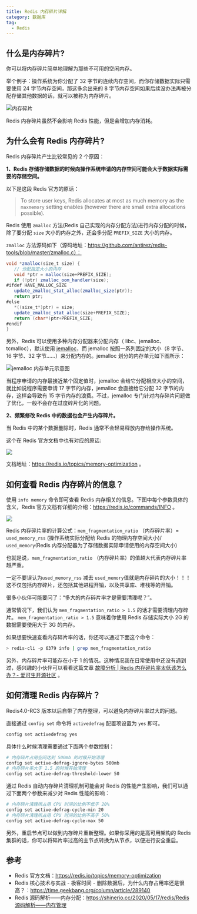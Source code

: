 ```yaml
---
title: Redis 内存碎片详解
category: 数据库
tag:
  - Redis
---
```


## 什么是内存碎片?

你可以将内存碎片简单地理解为那些不可用的空闲内存。

举个例子：操作系统为你分配了 32 字节的连续内存空间，而你存储数据实际只需要使用 24 字节内存空间，那这多余出来的 8 字节内存空间如果后续没办法再被分配存储其他数据的话，就可以被称为内存碎片。

![内存碎片](https://oss.javaguide.cn/github/javaguide/memory-fragmentation.png)

Redis 内存碎片虽然不会影响 Redis 性能，但是会增加内存消耗。

## 为什么会有 Redis 内存碎片?

Redis 内存碎片产生比较常见的 2 个原因：

**1、Redis 存储存储数据的时候向操作系统申请的内存空间可能会大于数据实际需要的存储空间。**

以下是这段 Redis 官方的原话：

> To store user keys, Redis allocates at most as much memory as the `maxmemory` setting enables (however there are small extra allocations possible).

Redis 使用 `zmalloc` 方法(Redis 自己实现的内存分配方法)进行内存分配的时候，除了要分配 `size` 大小的内存之外，还会多分配 `PREFIX_SIZE` 大小的内存。

`zmalloc` 方法源码如下（源码地址：https://github.com/antirez/redis-tools/blob/master/zmalloc.c）：

```java
void *zmalloc(size_t size) {
   // 分配指定大小的内存
   void *ptr = malloc(size+PREFIX_SIZE);
   if (!ptr) zmalloc_oom_handler(size);
#ifdef HAVE_MALLOC_SIZE
   update_zmalloc_stat_alloc(zmalloc_size(ptr));
   return ptr;
#else
   *((size_t*)ptr) = size;
   update_zmalloc_stat_alloc(size+PREFIX_SIZE);
   return (char*)ptr+PREFIX_SIZE;
#endif
}
```

另外，Redis 可以使用多种内存分配器来分配内存（ libc、jemalloc、tcmalloc），默认使用 [jemalloc](https://github.com/jemalloc/jemalloc)，而 jemalloc 按照一系列固定的大小（8 字节、16 字节、32 字节......）来分配内存的。jemalloc 划分的内存单元如下图所示：

![jemalloc 内存单元示意图](https://oss.javaguide.cn/github/javaguide/database/redis/6803d3929e3e46c1b1c9d0bb9ee8e717.png)

当程序申请的内存最接近某个固定值时，jemalloc 会给它分配相应大小的空间，就比如说程序需要申请 17 字节的内存，jemalloc 会直接给它分配 32 字节的内存，这样会导致有 15 字节内存的浪费。不过，jemalloc 专门针对内存碎片问题做了优化，一般不会存在过度碎片化的问题。

**2、频繁修改 Redis 中的数据也会产生内存碎片。**

当 Redis 中的某个数据删除时，Redis 通常不会轻易释放内存给操作系统。

这个在 Redis 官方文档中也有对应的原话:

![](https://oss.javaguide.cn/github/javaguide/redis-docs-memory-optimization.png)

文档地址：https://redis.io/topics/memory-optimization 。

## 如何查看 Redis 内存碎片的信息？

使用 `info memory` 命令即可查看 Redis 内存相关的信息。下图中每个参数具体的含义，Redis 官方文档有详细的介绍：https://redis.io/commands/INFO 。

![](https://oss.javaguide.cn/github/javaguide/redis-info-memory.png)

Redis 内存碎片率的计算公式：`mem_fragmentation_ratio` （内存碎片率）= `used_memory_rss` (操作系统实际分配给 Redis 的物理内存空间大小)/ `used_memory`(Redis 内存分配器为了存储数据实际申请使用的内存空间大小)

也就是说，`mem_fragmentation_ratio` （内存碎片率）的值越大代表内存碎片率越严重。

一定不要误认为`used_memory_rss` 减去 `used_memory`值就是内存碎片的大小！！！这不仅包括内存碎片，还包括其他进程开销，以及共享库、堆栈等的开销。

很多小伙伴可能要问了：“多大的内存碎片率才是需要清理呢？”。

通常情况下，我们认为 `mem_fragmentation_ratio > 1.5` 的话才需要清理内存碎片。 `mem_fragmentation_ratio > 1.5` 意味着你使用 Redis 存储实际大小 2G 的数据需要使用大于 3G 的内存。

如果想要快速查看内存碎片率的话，你还可以通过下面这个命令：

```bash
> redis-cli -p 6379 info | grep mem_fragmentation_ratio
```

另外，内存碎片率可能存在小于 1 的情况。这种情况我在日常使用中还没有遇到过，感兴趣的小伙伴可以看看这篇文章 [故障分析 | Redis 内存碎片率太低该怎么办？- 爱可生开源社区](https://mp.weixin.qq.com/s/drlDvp7bfq5jt2M5pTqJCw) 。

## 如何清理 Redis 内存碎片？

Redis4.0-RC3 版本以后自带了内存整理，可以避免内存碎片率过大的问题。

直接通过 `config set` 命令将 `activedefrag` 配置项设置为 `yes` 即可。

```bash
config set activedefrag yes
```

具体什么时候清理需要通过下面两个参数控制：

```bash
# 内存碎片占用空间达到 500mb 的时候开始清理
config set active-defrag-ignore-bytes 500mb
# 内存碎片率大于 1.5 的时候开始清理
config set active-defrag-threshold-lower 50
```

通过 Redis 自动内存碎片清理机制可能会对 Redis 的性能产生影响，我们可以通过下面两个参数来减少对 Redis 性能的影响：

```bash
# 内存碎片清理所占用 CPU 时间的比例不低于 20%
config set active-defrag-cycle-min 20
# 内存碎片清理所占用 CPU 时间的比例不高于 50%
config set active-defrag-cycle-max 50
```

另外，重启节点可以做到内存碎片重新整理。如果你采用的是高可用架构的 Redis 集群的话，你可以将碎片率过高的主节点转换为从节点，以便进行安全重启。

## 参考

- Redis 官方文档：https://redis.io/topics/memory-optimization
- Redis 核心技术与实战 - 极客时间 - 删除数据后，为什么内存占用率还是很高？：https://time.geekbang.org/column/article/289140
- Redis 源码解析——内存分配：<https://shinerio.cc/2020/05/17/redis/Redis源码解析——内存管理>